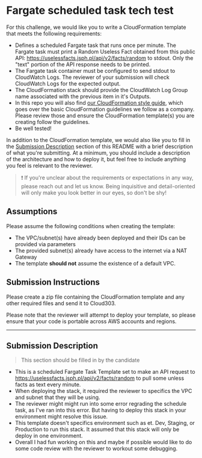 # Fargate scheduled task tech test

For this challenge, we would like you to write a CloudFormation template that meets the following requirements:

* Defines a scheduled Fargate task that runs once per minute. The Fargate task must print a Random Useless Fact obtained from this public API: https://uselessfacts.jsph.pl/api/v2/facts/random to stdout. Only the "text" portion of the API response needs to be printed.
* The Fargate task container must be configured to send stdout to CloudWatch Logs. The reviewer of your submission will check CloudWatch Logs for the expected output.
* The CloudFormation stack should provide the CloudWatch Log Group name associated with the previous item in it's Outputs.
* In this repo you will also find [our CloudFormation style guide](cloudformation-style-guide.md), which goes over the basic CloudFormation guidelines we follow as a company. Please review those and ensure the CloudFormation template(s) you are creating follow the guidelines.
* Be well tested!

In addition to the CloudFormation template, we would also like you to fill in the [Submission Description](#submission-description) section of this README with a brief description of what you're submitting. At a minimum, you should include a description of the architecture and how to deploy it, but feel free to include anything you feel is relevant to the reviewer.

> ❗️ If you're unclear about the requirements or expectations in any way, please reach out and let us know. Being inquisitive and detail-oriented will only make you look better in our eyes, so don't be shy!

## Assumptions

Please assume the following conditions when creating the template:

* The VPC/subnet(s) have already been deployed and their IDs can be provided via parameters
* The provided subnet(s) already have access to the internet via a NAT Gateway
* The template **should not** assume the existence of a default VPC.

## Submission Instructions

Please create a zip file containing the CloudFormation template and any other required files and send it to Cloud303.

Please note that the reviewer will attempt to deploy your template, so please ensure that your code is portable across AWS accounts and regions. 

---

## Submission Description

> This section should be filled in by the candidate

* This is a scheduled Fargate Task Template set to make an API request to https://uselessfacts.jsph.pl/api/v2/facts/random to pull some unless facts as text every minute. 
* When deploying the stack, it required the reviewer to specifics the VPC and subnet that they will be using.
* The reviewer might might run into some error regrading the schedule task, as I've ran into this error. But having to deploy this stack in your environment might resolve this issue. 
* This template doesn't specifics environment such as et. Dev, Staging, or Production to run this stack. It assumed that this stack will only be deploy in one environment. 
* Overall I had fun working on this and maybe if possible would like to do some code review with the reviewer to workout some debugging. 
